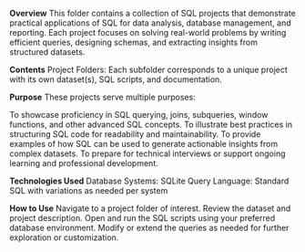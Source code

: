 **Overview**
This folder contains a collection of SQL projects that demonstrate practical applications of SQL for data analysis, database management, and reporting. Each project focuses on solving real-world problems by writing efficient queries, designing schemas, and extracting insights from structured datasets.

**Contents**
Project Folders: Each subfolder corresponds to a unique project with its own dataset(s), SQL scripts, and documentation.

**Purpose**
These projects serve multiple purposes:

To showcase proficiency in SQL querying, joins, subqueries, window functions, and other advanced SQL concepts.
To illustrate best practices in structuring SQL code for readability and maintainability.
To provide examples of how SQL can be used to generate actionable insights from complex datasets.
To prepare for technical interviews or support ongoing learning and professional development.

**Technologies Used**
Database Systems: SQLite
Query Language: Standard SQL with variations as needed per system

**How to Use**
Navigate to a project folder of interest.
Review the dataset and project description.
Open and run the SQL scripts using your preferred database environment.
Modify or extend the queries as needed for further exploration or customization.
